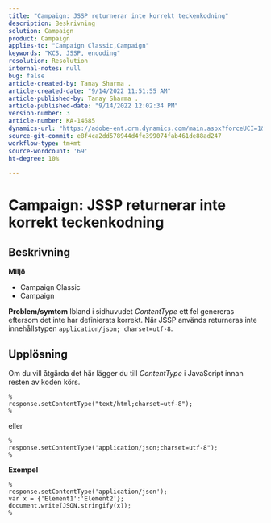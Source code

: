 ```yaml
---
title: "Campaign: JSSP returnerar inte korrekt teckenkodning"
description: Beskrivning
solution: Campaign
product: Campaign
applies-to: "Campaign Classic,Campaign"
keywords: "KCS, JSSP, encoding"
resolution: Resolution
internal-notes: null
bug: false
article-created-by: Tanay Sharma .
article-created-date: "9/14/2022 11:51:55 AM"
article-published-by: Tanay Sharma .
article-published-date: "9/14/2022 12:02:34 PM"
version-number: 3
article-number: KA-14685
dynamics-url: "https://adobe-ent.crm.dynamics.com/main.aspx?forceUCI=1&pagetype=entityrecord&etn=knowledgearticle&id=42acc49e-2334-ed11-9db1-002248086735"
source-git-commit: e8f4ca2dd578944d4fe399074fab461de88ad247
workflow-type: tm+mt
source-wordcount: '69'
ht-degree: 10%

---
```


# Campaign: JSSP returnerar inte korrekt teckenkodning

## Beskrivning

<b>Miljö</b>
- Campaign Classic
- Campaign



<b>Problem/symtom</b>
Ibland i sidhuvudet *ContentType* ett fel genereras eftersom det inte har definierats korrekt. När JSSP används returneras inte innehållstypen `application/json; charset=utf-8`.


## Upplösning


Om du vill åtgärda det här lägger du till *ContentType* i JavaScript innan resten av koden körs.




```
%
response.setContentType("text/html;charset=utf-8");
%
```




eller




```
%
response.setContentType('application/json;charset=utf-8");
%
```


<b>Exempel</b>




```
%
response.setContentType('application/json');
var x = {'Element1':'Element2'};
document.write(JSON.stringify(x));
%
```

